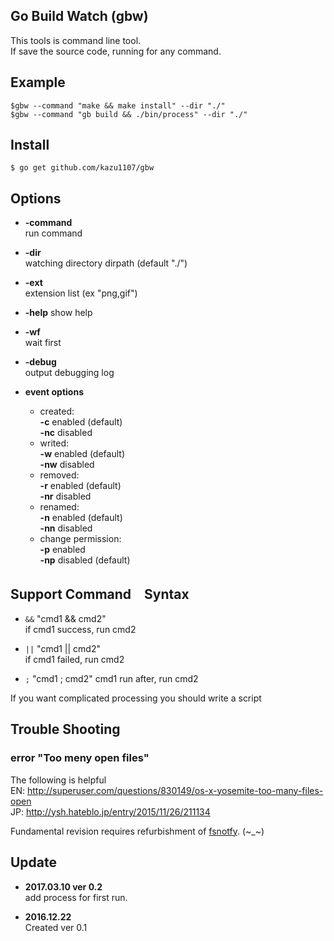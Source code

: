 Go Build Watch (gbw)
----------------------------------

This tools is command line tool.  
If save the source code, running for any command.

## Example

```
$gbw --command "make && make install" --dir "./"
$gbw --command "gb build && ./bin/process" --dir "./"
```

## Install
```
$ go get github.com/kazu1107/gbw
```

## Options

* **-command**  
  run command

* **-dir**  
  watching directory dirpath (default "./")

* **-ext**  
  extension list  (ex "png,gif")

  
* **-help**
  show help

* **-wf**  
  wait first

* **-debug**  
  output debugging log

* **event options**  
  + created:  
    **-c**    enabled (default)  
    **-nc**   disabled  
  + writed:  
    **-w**    enabled (default)  
    **-nw**   disabled  
  + removed:  
    **-r**    enabled (default)  
    **-nr**   disabled  
  + renamed:  
    **-n**    enabled (default)  
    **-nn**   disabled  
  + change permission:  
    **-p**    enabled  
    **-np**   disabled (default)  


## Support Command　Syntax

* `&&` "cmd1 && cmd2"  
  if cmd1 success, run cmd2

* `||` "cmd1 || cmd2"  
  if cmd1 failed, run cmd2

* `;` "cmd1 ; cmd2"
  cmd1 run after, run cmd2

If you want complicated processing you should write a script

## Trouble Shooting

### error "Too meny open files"
The following is helpful  
EN: http://superuser.com/questions/830149/os-x-yosemite-too-many-files-open  
JP: http://ysh.hateblo.jp/entry/2015/11/26/211134

Fundamental revision requires refurbishment of [fsnotfy](https://github.com/fsnotify/fsnotify). (~_~)

## Update

* **2017.03.10 ver 0.2**  
  add process for first run. 

* **2016.12.22**  
  Created ver 0.1
